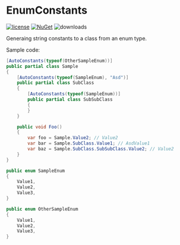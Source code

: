 # EnumConstants

[![license](https://img.shields.io/github/license/nagybalint001/enum-constants.svg?maxAge=2592000)](https://github.com/nagybalint001/enum-constants/blob/main/LICENSE) [![NuGet](https://img.shields.io/nuget/v/EnumConstants.svg?maxAge=2592000)](https://www.nuget.org/packages/EnumConstants/) ![downloads](https://img.shields.io/nuget/dt/EnumConstants)

Generaing string constants to a class from an enum type.

Sample code:

```csharp
[AutoConstants(typeof(OtherSampleEnum))]
public partial class Sample
{
    [AutoConstants(typeof(SampleEnum), "Asd")]
    public partial class SubClass
    {
        [AutoConstants(typeof(SampleEnum))]
        public partial class SubSubClass
        {
        }
    }

    public void Foo()
    {
        var foo = Sample.Value2; // Value2
        var bar = Sample.SubClass.Value1; // AsdValue1
        var baz = Sample.SubClass.SubSubClass.Value2; // Value2
    }
}

public enum SampleEnum
{
    Value1,
    Value2,
    Value3,
}

public enum OtherSampleEnum
{
    Value1,
    Value2,
    Value3,
}
```